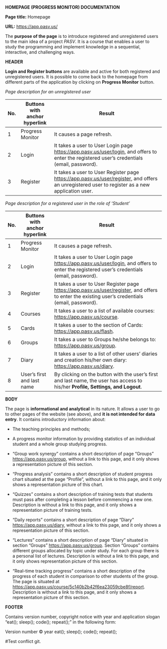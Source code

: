 **HOMEPAGE (PROGRESS MONITOR) DOCUMENTATION**

**Page title:** Homepage

**URL:** https://app.pasv.us/

The **purpose of the page** is to introduce registered and unregistered users 
to the main idea of a project _PASV_. It is a course that enables a user to study the programming and implement knowledge 
in a sequential, interactive, and challenging ways. 

**HEADER** 

**Login and Register buttons** are available and active for both registered and unregistered users.
 It is possible to come back to the homepage from different parts of the application by clicking 
 on **Progress Monitor** button. 

_Page description for an unregistered user_

| No. | Buttons with anchor hyperlink | Result|     
| ------ | ----------- | -------|
| 1 | Progress Monitor |It causes a page refresh.| 
| 2 | Login |It takes a user to User Login page https://app.pasv.us/user/login, and offers to enter the registered user’s credentials (email, password).| 
| 3 | Register  |It takes a user to User Register page https://app.pasv.us/user/register, and offers an unregistered user to register as a new application user.|

_Page description for a registered user in the role of ‘Student’_

| No. | Buttons with anchor hyperlink| Result|     
| ------ | ----------- | -------|
| 1 | Progress Monitor |It causes a page refresh.| 
| 2 | Login |It takes a user to User Login page https://app.pasv.us/user/login, and offers to enter the registered user’s credentials (email, password).| 
| 3 | Register |It takes a user to User Register page https://app.pasv.us/user/register, and offers to enter the existing user’s credentials (email, password).|
| 4 | Courses |It takes a user to a list of available courses: https://app.pasv.us/course.|
| 5 | Cards |It takes a user to the section of Cards: https://app.pasv.us/flash.| 
| 6 | Groups  |It takes a user to Groups he/she belongs to: https://app.pasv.us/group.|
| 7 | Diary |It takes a user to a list of other users’ diaries and creation his/her own diary: https://app.pasv.us/diary.|
| 8 | User’s first and last name |By clicking on the button with the user’s first and last name, the user has access to his/her **Profile, Settings, and Logout**.|

**BODY** 

The page is **informational and analytical** in its nature. It allows a user to go to other pages of the website (see above), and **it is not intended for data entry**. It contains introductory information about: 
* The teaching principles and methods;
* A progress monitor information by providing statistics of an individual student and a whole group studying progress.  

* “Group work synergy” contains a short description of page “Groups” https://app.pasv.us/group, without a link to this page, and it only shows a representation picture of this section.

* “Progress analysis” contains a short description of student progress chart situated at the page “Profile”, without a link to this page, and it only shows a representation picture of this chart.

* “Quizzes” contains a short description of training tests that students must pass after completing a lesson before commencing a new one. Description is without a link to this page, and it only shows a representation picture of training tests.

* “Daily reports” contains a short description of page “Diary” https://app.pasv.us/diary, without a link to this page, and it only shows a representation picture of this section.

* “Lectures” contains a short description of page “Diary” situated in section “Groups” https://app.pasv.us/group. Section “Groups” contains different groups allocated by topic under study. For each group there is a personal list of lectures. Description is without a link to this page, and it only shows representation picture of this section.

* “Real-time tracking progress” contains a short description of the progress of each student in comparison to other students of the group. The page is situated at https://app.pasv.us/course/5c140b2b42f6ea23059cbe8f/report.
 Description is without a link to this page, and it only shows a representation picture of this section.


**FOOTER** 

Contains version number, copyright notice with year and application slogan “eat(); sleep(); code(); repeat();” in the following form:

Version number
© year eat(); sleep(); code(); repeat();


#Test conflict git.

